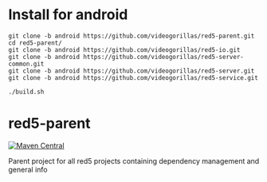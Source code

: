 # Install for android
```
git clone -b android https://github.com/videogorillas/red5-parent.git
cd red5-parent/
git clone -b android https://github.com/videogorillas/red5-io.git
git clone -b android https://github.com/videogorillas/red5-server-common.git
git clone -b android https://github.com/videogorillas/red5-server.git
git clone -b android https://github.com/videogorillas/red5-service.git

./build.sh

```

# red5-parent
[![Maven Central](https://img.shields.io/maven-central/v/org.red5/red5-parent.svg)](http://search.maven.org/#search%7Cga%7C1%7Cg%3A%22org.red5%22)

Parent project for all red5 projects containing dependency management and general info
